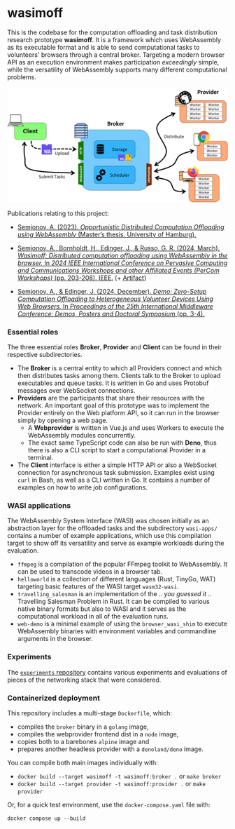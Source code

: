 # wasimoff

This is the codebase for the computation offloading and task distribution research prototype **wasimoff**. It is a framework which uses WebAssembly as its executable format and is able to send computational tasks to volunteers' browsers through a central broker. Targeting a modern browser API as an execution environment makes participation *exceedingly* simple, while the versatility of WebAssembly supports many different computational problems.

![](architecture.png)

Publications relating to this project:

* [Semjonov, A. (2023). *Opportunistic Distributed Computation Offloading using WebAssembly* (Master’s thesis. University of Hamburg).](https://edoc.sub.uni-hamburg.de/informatik/volltexte/2024/273/pdf/Anton_Semjonov_Opportunistic_Distributed_Computation_Offloading_using_WebAssembly.pdf)

* [Semjonov, A., Bornholdt, H., Edinger, J., & Russo, G. R. (2024, March). *Wasimoff: Distributed computation offloading using WebAssembly in the browser.* In *2024 IEEE International Conference on Pervasive Computing and Communications Workshops and other Affiliated Events (PerCom Workshops)* (pp. 203-208). IEEE.](https://ieeexplore.ieee.org/abstract/document/10503392/) (+ [Artifact](https://ieeexplore.ieee.org/abstract/document/10502812/))

* [Semjonov, A., & Edinger, J. (2024, December). *Demo: Zero-Setup Computation Offloading to Heterogeneous Volunteer Devices Using Web Browsers.* In *Proceedings of the 25th International Middleware Conference: Demos, Posters and Doctoral Symposium* (pp. 3-4).](https://dl.acm.org/doi/abs/10.1145/3704440.3704776)


### Essential roles

The three essential roles **Broker**, **Provider** and **Client** can be found in their respective subdirectories.

* The **Broker** is a central entity to which all Providers connect and which then distributes tasks among them. Clients talk to the Broker to upload executables and queue tasks. It is written in Go and uses Protobuf messages over WebSocket connections.
* **Providers** are the participants that share their resources with the network. An important goal of this prototype was to implement the Provider entirely on the Web platform API, so it can run in the browser simply by opening a web page.
  * A **Webprovider** is written in Vue.js and uses Workers to execute the WebAssembly modules concurrently.
  * The exact same TypeScript code can also be run with **Deno**, thus there is also a CLI script to start a computational Provider in a terminal.
* The **Client** interface is either a simple HTTP API or also a WebSocket connection for asynchronous task submission. Examples exist using `curl` in Bash, as well as a CLI written in Go. It contains a number of examples on how to write job configurations.

### WASI applications

The WebAssembly System Interface (WASI) was chosen initially as an abstraction layer for the offloaded tasks and the subdirectory `wasi-apps/` contains a number of example applications, which use this compilation target to show off its versatility and serve as example workloads during the evaluation.

* `ffmpeg` is a compilation of the popular FFmpeg toolkit to WebAssembly. It can be used to transcode videos in a browser tab.
* `helloworld` is a collection of different languages (Rust, TinyGo, WAT) targeting basic features of the WASI target `wasm32-wasi`.
* `travelling_salesman` is an implementation of the .. *you guessed it* .. Travelling Salesman Problem in Rust. It can be compiled to various native binary formats but also to WASI and it serves as the computational workload in all of the evaluation runs.
* `web-demo` is a minimal example of using the `browser_wasi_shim` to execute WebAssembly binaries with environment variables and commandline arguments in the browser.

### Experiments

The [`experiments` repository](https://github.com/wasimoff/experiments) contains various experiments and evaluations of pieces of the networking stack that were considered.


### Containerized deployment

This repository includes a multi-stage `Dockerfile`, which:
* compiles the `broker` binary in a `golang` image,
* compiles the webprovider frontend dist in a `node` image,
* copies both to a barebones `alpine` image and
* prepares another headless provider with a `denoland/deno` image.

You can compile both main images individually with:
* `docker build --target wasimoff -t wasimoff:broker .` or `make broker`
* `docker build --target provider -t wasimoff:provider .` or `make provider`

Or, for a quick test environment, use the `docker-compose.yaml` file with:

```
docker compose up --build
```
